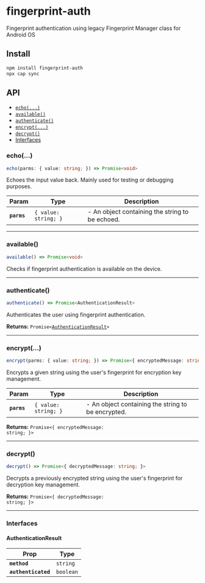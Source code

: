 # fingerprint-auth

Fingerprint authentication using legacy Fingerprint Manager class for Android OS

## Install

```bash
npm install fingerprint-auth
npx cap sync
```

## API

<docgen-index>

* [`echo(...)`](#echo)
* [`available()`](#available)
* [`authenticate()`](#authenticate)
* [`encrypt(...)`](#encrypt)
* [`decrypt()`](#decrypt)
* [Interfaces](#interfaces)

</docgen-index>

<docgen-api>
<!--Update the source file JSDoc comments and rerun docgen to update the docs below-->

### echo(...)

```typescript
echo(parms: { value: string; }) => Promise<void>
```

Echoes the input value back. Mainly used for testing or debugging purposes.

| Param       | Type                            | Description                                     |
| ----------- | ------------------------------- | ----------------------------------------------- |
| **`parms`** | <code>{ value: string; }</code> | - An object containing the string to be echoed. |

--------------------


### available()

```typescript
available() => Promise<void>
```

Checks if fingerprint authentication is available on the device.

--------------------


### authenticate()

```typescript
authenticate() => Promise<AuthenticationResult>
```

Authenticates the user using fingerprint authentication.

**Returns:** <code>Promise&lt;<a href="#authenticationresult">AuthenticationResult</a>&gt;</code>

--------------------


### encrypt(...)

```typescript
encrypt(parms: { value: string; }) => Promise<{ encryptedMessage: string; }>
```

Encrypts a given string using the user's fingerprint for encryption key management.

| Param       | Type                            | Description                                        |
| ----------- | ------------------------------- | -------------------------------------------------- |
| **`parms`** | <code>{ value: string; }</code> | - An object containing the string to be encrypted. |

**Returns:** <code>Promise&lt;{ encryptedMessage: string; }&gt;</code>

--------------------


### decrypt()

```typescript
decrypt() => Promise<{ decryptedMessage: string; }>
```

Decrypts a previously encrypted string using the user's fingerprint for decryption key management.

**Returns:** <code>Promise&lt;{ decryptedMessage: string; }&gt;</code>

--------------------


### Interfaces


#### AuthenticationResult

| Prop                | Type                 |
| ------------------- | -------------------- |
| **`method`**        | <code>string</code>  |
| **`authenticated`** | <code>boolean</code> |

</docgen-api>
